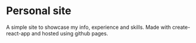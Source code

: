 # Personal site

A simple site to showcase my info, experience and skills. Made with create-react-app and hosted using github pages.